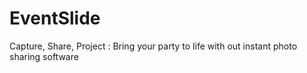 # EventSlide
Capture, Share, Project : Bring your party to life with out instant photo sharing software

